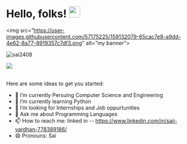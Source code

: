 # Hello, folks! <img src="https://raw.githubusercontent.com/MartinHeinz/MartinHeinz/master/wave.gif" width="30px">

<!-- Display picture -->
<img src=”https://user-images.githubusercontent.com/57175225/159132079-65cac7e8-a9dd-4e62-8a77-8919357c7df3.png" alt=”my banner”></img>

<!-- no of vies of our account -->
<p align="left"> 
<img src="https://komarev.com/ghpvc/?username=sai2408&label=Views&color=blue&style=plastic" alt="sai2408" />
 </p>
 
 
 <!-- Code for graphical representation of languaes used -->
 <a href="https://github.com/sai2408">
  <img align="center" src="https://github-readme-stats.vercel.app/api/top-langs/?username=sai2408&theme=light&hide_langs_below=1" />
</a>


<br>
<br>


Here are some ideas to get you started:

- 🔭 I’m currently Persuing Computer Science and Engineering
- 🌱 I’m currently learning Python
- 🤔 I’m looking for Internships and Job oppurtunities
- 💬 Ask me about Programming Languages
- 📫 How to reach me: linked in -- https://www.linkedin.com/in/saii-vardhan-778389186/
- 😄 Pronouns: Sai

